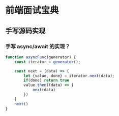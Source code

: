 # 前端面试宝典

## 手写源码实现

### 手写 async/await 的实现？

```js
function asyncFunc(generator) {
    const iterator = generator();

    const next = (data) => {
        let {value, done} = iterator.next(data);
        if(done) return true
        value.then((data) => {
            next(data)
        })
    }
    next()
}


